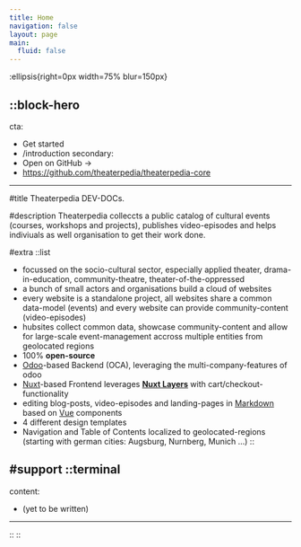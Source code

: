 ```yaml
---
title: Home
navigation: false
layout: page
main:
  fluid: false
---
```


:ellipsis{right=0px width=75% blur=150px}

::block-hero
---
cta:
  - Get started
  - /introduction
secondary:
  - Open on GitHub →
  - https://github.com/theaterpedia/theaterpedia-core
---

#title
Theaterpedia DEV-DOCs.

#description
Theaterpedia colleccts a public catalog of cultural events (courses, workshops and projects), publishes video-episodes and helps indiviuals as well organisation to get their work done.

#extra
  ::list
  - focussed on the socio-cultural sector, especially applied theater, drama-in-education, community-theatre, theater-of-the-oppressed
  - a bunch of small actors and organisations build a cloud of websites
  - every website is a standalone project, all websites share a common data-model (events) and every website can provide community-content (video-episodes)
  - hubsites collect common data, showcase community-content and allow for large-scale event-management accross multiple entities from geolocated regions
  - 100% **open-source**
  - [Odoo](https://Odoo.com)-based Backend (OCA), leveraging the multi-company-features of odoo
  - [Nuxt](https://nuxt.com)-based Frontend leverages [**Nuxt Layers**](https://nuxt.com/) with cart/checkout-functionality
  - editing blog-posts, video-episodes and landing-pages in [Markdown](https://content.nuxtjs.org) based on [Vue](https://vuejs.org) components
  - 4 different design templates
  - Navigation and Table of Contents localized to geolocated-regions (starting with german cities: Augsburg, Nurnberg, Munich ...)
  ::

#support
  ::terminal
  ---
  content:
  - (yet to be written)

  ---
  ::
::

<!--
::card-grid
#title
What's included

#root
:ellipsis{left=0px width=40rem top=10rem blur=140px}

#default
  ::card{icon=logos:nuxt-icon}
  #title
  Nuxt Architecture
  #description
  Harness the full power of [Nuxt 3](https://v3.nuxtjs.org) and its [modules](https://modules.nuxtjs.org) ecosystem.
  ::

  ::card{icon=IconNuxtStudio}
  #title
  Nuxt Studio ready
  #description
  Edit your theme content and appearance with live-preview within [Nuxt Studio](https://nuxt.studio).
  ::

  ::card{icon=logos:vue}
  #title
  Vue Components
  #description
  Use built-in components (or your own!) inside your content.
  ::

  ::card{icon=simple-icons:markdown}
  #title
  Write Markdown
  #description
  Enjoy the ease and simplicity of Markdown and discover [MDC syntax](https://content.nuxtjs.org/guide/writing/mdc).
  ::

  ::card{icon=noto:rocket}
  #title
  Deploy anywhere
  #description
  Zero config on [Vercel](https://vercel.com) or [Netlify](https://netlify.com). Choose between static generation, on-demand rendering (Node) or edge-side rendering on [CloudFlare workers](https://workers.cloudflare.com).
  ::

  ::card{icon=noto:puzzle-piece}
  #title
  Extensible.
  #description
  Customize the whole design, or add components using slots - you can make Docus your own.
  ::
::
-->
